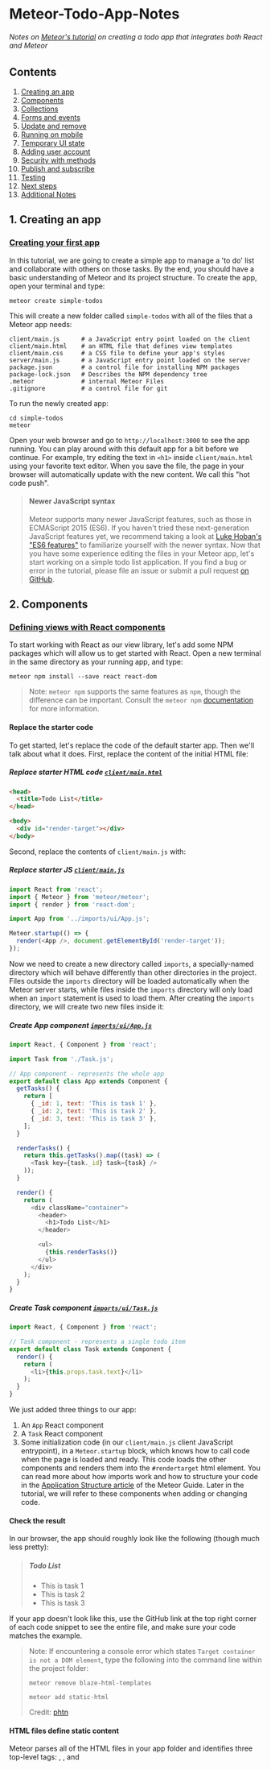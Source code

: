 # Meteor-Todo-App-Notes
###### Notes on [Meteor's tutorial](https://www.meteor.com/tutorials/react/creating-an-app) on creating a todo app that integrates both React and Meteor

## Contents
1. [Creating an app](https://github.com/ppak10/Meteor-Todo-App-Notes#1-creating-an-app)
2. [Components](https://github.com/ppak10/Meteor-Todo-App-Notes#2-components)
3. [Collections](https://github.com/ppak10/Meteor-Todo-App-Notes#3-collections)
4. [Forms and events](https://github.com/ppak10/Meteor-Todo-App-Notes#4-forms-and-events)
5. [Update and remove](https://github.com/ppak10/Meteor-Todo-App-Notes#5-update-and-remove)
6. [Running on mobile](https://github.com/ppak10/Meteor-Todo-App-Notes#6-running-on-mobile)
7. [Temporary UI state](https://github.com/ppak10/Meteor-Todo-App-Notes#7-temporary-ui-state)
8. [Adding user account](https://github.com/ppak10/Meteor-Todo-App-Notes#8-adding-user-account)
9. [Security with methods](https://github.com/ppak10/Meteor-Todo-App-Notes#9-security-with-methods)
10. [Publish and subscribe](https://github.com/ppak10/Meteor-Todo-App-Notes#10-publish-and-subscribe)
11. [Testing](https://github.com/ppak10/Meteor-Todo-App-Notes#11-testing)
12. [Next steps](https://github.com/ppak10/Meteor-Todo-App-Notes#12-next-steps)
13. [Additional Notes](https://github.com/ppak10/Meteor-Todo-App-Notes#13-additional-notes)

## 1. Creating an app
### [Creating your first app](https://www.meteor.com/tutorials/react/creating-an-app)
In this tutorial, we are going to create a simple app to manage a 'to do' list and collaborate with others on those tasks. By the end, you should have a basic understanding of Meteor and its project structure.
To create the app, open your terminal and type:
```
meteor create simple-todos
```
This will create a new folder called ```simple-todos``` with all of the files that a Meteor app needs:
```
client/main.js      # a JavaScript entry point loaded on the client
client/main.html    # an HTML file that defines view templates
client/main.css     # a CSS file to define your app's styles
server/main.js      # a JavaScript entry point loaded on the server
package.json        # a control file for installing NPM packages
package-lock.json   # Describes the NPM dependency tree
.meteor             # internal Meteor Files
.gitignore          # a control file for git
```
To run the newly created app:
```
cd simple-todos
meteor
```
Open your web browser and go to ```http://localhost:3000``` to see the app running.
You can play around with this default app for a bit before we continue. For example, try editing the text in ```<h1>``` inside ```client/main.html``` using your favorite text editor. When you save the file, the page in your browser will automatically update with the new content. We call this "hot code push".
>#### Newer JavaScript syntax
>Meteor supports many newer JavaScript features, such as those in ECMAScript 2015 (ES6). If you haven't tried these next-generation JavaScript features yet, we recommend taking a look at [Luke Hoban's "ES6 features"](https://github.com/lukehoban/es6features#readme) to familiarize yourself with the newer syntax.
Now that you have some experience editing the files in your Meteor app, let's start working on a simple todo list application. If you find a bug or error in the tutorial, please file an issue or submit a pull request [on GitHub](https://github.com/meteor/tutorials).

## 2. Components
### [Defining views with React components](https://www.meteor.com/tutorials/react/creating-an-app)
To start working with React as our view library, let's add some NPM packages which will allow us to get started with React.
Open a new terminal in the same directory as your running app, and type:
```
meteor npm install --save react react-dom
```
>Note: ```meteor npm``` supports the same features as ```npm```, though the difference can be important. Consult the ```meteor npm``` [documentation](https://docs.meteor.com/commandline.html#meteornpm) for more information.
#### Replace the starter code
To get started, let's replace the code of the default starter app. Then we'll talk about what it does.
First, replace the content of the initial HTML file:
##### Replace starter HTML code [```client/main.html```](https://github.com/ppak10/Meteor-Todo-App-Notes/blob/2-components/simple-todos/client/main.html)
```html
<head>
  <title>Todo List</title>
</head>

<body>
  <div id="render-target"></div>
</body>
```
Second, replace the contents of ```client/main.js``` with:
##### Replace starter JS [```client/main.js```](https://github.com/ppak10/Meteor-Todo-App-Notes/blob/2-components/simple-todos/client/main.js)
```javascript
import React from 'react';
import { Meteor } from 'meteor/meteor';
import { render } from 'react-dom';

import App from '../imports/ui/App.js';

Meteor.startup(() => {
  render(<App />, document.getElementById('render-target'));
});
```
Now we need to create a new directory called ```imports```, a specially-named directory which will behave differently than other directories in the project. Files outside the ```imports``` directory will be loaded automatically when the Meteor server starts, while files inside the ```imports``` directory will only load when an ```import``` statement is used to load them.
After creating the ```imports``` directory, we will create two new files inside it:
##### Create App component [```imports/ui/App.js```](https://github.com/ppak10/Meteor-Todo-App-Notes/blob/2-components/simple-todos/imports/ui/App.js)
```javascript
import React, { Component } from 'react';

import Task from './Task.js';

// App component - represents the whole app
export default class App extends Component {
  getTasks() {
    return [
      { _id: 1, text: 'This is task 1' },
      { _id: 2, text: 'This is task 2' },
      { _id: 3, text: 'This is task 3' },
    ];
  }

  renderTasks() {
    return this.getTasks().map((task) => (
      <Task key={task._id} task={task} />
    ));
  }

  render() {
    return (
      <div className="container">
        <header>
          <h1>Todo List</h1>
        </header>

        <ul>
          {this.renderTasks()}
        </ul>
      </div>
    );
  }
}
```
##### Create Task component [```imports/ui/Task.js```](https://github.com/ppak10/Meteor-Todo-App-Notes/blob/2-components/simple-todos/imports/ui/Task.js)
```javascript
import React, { Component } from 'react';

// Task component - represents a single todo item
export default class Task extends Component {
  render() {
    return (
      <li>{this.props.task.text}</li>
    );
  }
}
```
We just added three things to our app:
1. An ```App``` React component
2. A ```Task``` React component
3. Some initialization code (in our ```client/main.js``` client JavaScript entrypoint), in a ```Meteor.startup``` block, which knows how to call code when the page is loaded and ready. This code loads the other components and renders them into the ```#rendertarget``` html element.
You can read more about how imports work and how to structure your code in the [Application Structure article](https://guide.meteor.com/structure.html) of the Meteor Guide.
Later in the tutorial, we will refer to these components when adding or changing code.
#### Check the result
In our browser, the app should roughly look like the following
(though much less pretty):
>##### Todo List
>* This is task 1
>* This is task 2
>* This is task 3

If your app doesn't look like this, use the GitHub link at the top right corner of each code snippet to see the entire file, and make sure your code matches the example.
> Note: If encountering a console error which states ```Target container is not a DOM element```, type the following into the command line within the project folder:
>```
>meteor remove blaze-html-templates
>```
>```
>meteor add static-html
>```
> Credit: [phtn](https://github.com/meteor/meteor/issues/5580#issuecomment-231173103)
#### HTML files define static content
Meteor parses all of the HTML files in your app folder and identifies three top-level tags: <head>, <body>, and <template>.
Everything inside any <head> tags is added to the ```head``` section of the HTML sent to the client, and everything inside <body> tags is added to the ```body``` section, just like in a regular HTML file.
Everything inside <template> tags is compiled into Meteor templates, which can be included inside HTML with ```{{> templateName}}``` or referenced in your JavaScript with ```Template.templateName```. In this tutorial, we won't be using this feature of Meteor because we will be defining all of our view components with React.
#### Define view components with React
In React, view components are subclasses of ```React.Component``` (which we import with ```import { Component } from 'react';```). Your component can have any methods you like, but there are several methods such as ```render``` that have special functions. Components can also receive data from their parents through attributes called ```props```. We'll go over some of the more common features of React in this tutorial; you can also check out [Facebook's React tutorial](https://reactjs.org/tutorial/tutorial.html).
#### Return markup from the render method with JSX
The most important method in every React component is ```render()```, which is called by React to get a description of the HTML that this component should display. The HTML content is written using a JavaScript extension called JSX, which kind of looks like writing HTML inside your JavaScript. You can see some obvious differences already: in JSX, you use the ```className``` attribute instead of ```class```. An important thing to know about JSX is that it isn't a templating language like Spacebars or Angular - it actually compiles directly to regular JavaScript. Read more about JSX [in the React docs](https://reactjs.org/docs/jsx-in-depth.html).
JSX is supported by the ```ecmascript``` Atmosphere package, which is included in all new Meteor apps by default.
##### Add CSS [```client/main.css```](https://github.com/ppak10/Meteor-Todo-App-Notes/blob/2-components/simple-todos/client/main.css)
```css
/* CSS declarations go here */
body {
  font-family: sans-serif;
  background-color: #315481;
  background-image: linear-gradient(to bottom, #315481, #918e82 100%);
  background-attachment: fixed;

  position: absolute;
  top: 0;
  bottom: 0;
  left: 0;
  right: 0;

  padding: 0;
  margin: 0;

  font-size: 14px;
}

.container {
  max-width: 600px;
  margin: 0 auto;
  min-height: 100%;
  background: white;
}

header {
  background: #d2edf4;
  background-image: linear-gradient(to bottom, #d0edf5, #e1e5f0 100%);
  padding: 20px 15px 15px 15px;
  position: relative;
}

#login-buttons {
  display: block;
}

h1 {
  font-size: 1.5em;
  margin: 0;
  margin-bottom: 10px;
  display: inline-block;
  margin-right: 1em;
}

form {
  margin-top: 10px;
  margin-bottom: -10px;
  position: relative;
}

.new-task input {
  box-sizing: border-box;
  padding: 10px 0;
  background: transparent;
  border: none;
  width: 100%;
  padding-right: 80px;
  font-size: 1em;
}

.new-task input:focus{
  outline: 0;
}

ul {
  margin: 0;
  padding: 0;
  background: white;
}

.delete {
  float: right;
  font-weight: bold;
  background: none;
  font-size: 1em;
  border: none;
  position: relative;
}

li {
  position: relative;
  list-style: none;
  padding: 15px;
  border-bottom: #eee solid 1px;
}

li .text {
  margin-left: 10px;
}

li.checked {
  color: #888;
}

li.checked .text {
  text-decoration: line-through;
}

li.private {
  background: #eee;
  border-color: #ddd;
}

header .hide-completed {
  float: right;
}

.toggle-private {
  margin-left: 5px;
}

@media (max-width: 600px) {
  li {
    padding: 12px 15px;
  }

  .search {
    width: 150px;
    clear: both;
  }

  .new-task input {
    padding-bottom: 5px;
  }
}
```
Now that you've added the CSS, the app should look a lot nicer. Check in your browser to see that the new styles have loaded.

## 3. Collections
### [Storing tasks in a collection](https://www.meteor.com/tutorials/react/collections)
Collections are Meteor's way of storing persistent data. The special thing about collections in Meteor is that they can be accessed from both the server and the client, making it easy to write view logic without having to write a lot of server code. They also update themselves automatically, so a view component backed by a collection will automatically display the most up-to-date data.
You can read more about collections in the [Collections article](https://guide.meteor.com/collections.html) of the Meteor Guide.
Creating a new collection is as easy as calling ```MyCollection = new Mongo.Collection("my-collection");``` in your JavaScript. On the server, this sets up a MongoDB collection called ```my-collection```; on the client, this creates a cache connected to the server collection. We'll learn more about the client/server divide in step 12, but for now we can write our code with the assumption that the entire database is present on the client.
To create the collection, we define a new ```tasks``` module that creates a Mongo collection and exports it:
##### Create tasks collection [```imports/api/tasks.js```](https://github.com/ppak10/Meteor-Todo-App-Notes/blob/3-collections/simple-todos/imports/api/tasks.js)
```javascript
import { Mongo } from 'meteor/mongo';

export const Tasks = new Mongo.Collection('tasks');
```
Notice that we place this file in a new ```imports/api``` directory. This is a sensible place to store API-related files for the application. We will start by putting "collections" here and later we will add "publications" that read from them and "methods" that write to them. You can read more about how to structure your code in the [Application Structure article](https://guide.meteor.com/structure.html) of the Meteor Guide.
We need to import that module on the server (this creates the MongoDB collection and sets up the plumbing to get the data to the client):
##### Load tasks collection on the server [```server/main.js```](https://github.com/ppak10/Meteor-Todo-App-Notes/blob/3-collections/simple-todos/server/main.js)
```javascript
import '../imports/api/tasks.js';
```
#### Using data from a collection inside a React component
To use data from a Meteor collection inside a React component, we can use an Atmosphere package react-meteor-data which allows us to create a "data container" to feed Meteor's reactive data into React's component hierarchy.
```
meteor add react-meteor-data
```
To use ```react-meteor-data```, we need to wrap our component in a container using the ```withTracker``` Higher Order Component:
##### Modify App component to get tasks from collection [```imports/App.js```](https://github.com/ppak10/Meteor-Todo-App-Notes/blob/3-collections/simple-todos/imports/ui/App.js)
```javascript
import React, { Component } from 'react';
import { withTracker } from 'meteor/react-meteor-data';

import { Tasks } from '../api/tasks.js';

import Task from './Task.js';

// App component - represents the whole app
class App extends Component {
  renderTasks() {
    return this.props.tasks.map((task) => (
      <Task key={task._id} task={task} />
    ));
  }
...some lines skipped...
    );
  }
}

export default withTracker(() => {
  return {
    tasks: Tasks.find({}).fetch(),
  };
})(App);
```
The wrapped ```App``` component fetches tasks from the ```Tasks``` collection and supplies them to the underlying ```App``` component it wraps as the ```tasks``` prop. It does this in a reactive way, so that when the contents of the database change, the ```App``` re-renders, as we'll soon see!
When you make these changes to the code, you'll notice that the tasks that used to be in the todo list have disappeared. That's because our database is currently empty — we need to insert some tasks!
#### Inserting tasks from the server-side database console
Items inside collections are called documents. Let's use the server database console to insert some documents into our collection. In a new terminal tab, go to your app directory and type:
```
meteor mongo
```
This opens a console into your app's local development database. Into the prompt, type:
```
db.tasks.insert({ text: "Hello world!", createdAt: new Date() });
```
In your web browser, you will see the UI of your app immediately update to show the new task. You can see that we didn't have to write any code to connect the server-side database to our front-end code — it just happened automatically.
Insert a few more tasks from the database console with different text. In the next step, we'll see how to add functionality to our app's UI so that we can add tasks without using the database console.

## 4. Forms and events
### [Adding tasks with a form](https://www.meteor.com/tutorials/react/forms-and-events)
In this step, we'll add an input field for users to add tasks to the list.
First, let's add a form to our ```App``` component:
##### Add form for new tasks [```imports/ui/App.js```](https://github.com/ppak10/Meteor-Todo-App-Notes/blob/4-forms-and-events/simple-todos/imports/ui/App.js)
```javascript
<div className="container">
  <header>
    <h1>Todo List</h1>

    <form className="new-task" onSubmit={this.handleSubmit.bind(this)} >
      <input
        type="text"
        ref="textInput"
        placeholder="Type to add new tasks"
      />
    </form>
  </header>

  <ul>
```
>Tip: You can add comments to your JSX code by wrapping them in ```{/* ... */}```
You can see that the ```form``` element has an ```onSubmit``` attribute that references a method on the component called ```handleSubmit```. In React, this is how you listen to browser events, like the submit event on the form. The ```input``` element has a ```ref``` property which will let us easily access this element later.
Let's add a ```handleSubmit``` method to our ```App``` component:
##### Add handleSubmit method to App component [```imports/ui/App.js```](https://github.com/ppak10/Meteor-Todo-App-Notes/blob/4-forms-and-events/simple-todos/imports/ui/App.js)
```javascript
import React, { Component } from 'react';
import ReactDOM from 'react-dom';
import { withTracker } from 'meteor/react-meteor-data';

import { Tasks } from '../api/tasks.js';
...some lines skipped...

// App component - represents the whole app
class App extends Component {
  handleSubmit(event) {
    event.preventDefault();

    // Find the text field via the React ref
    const text = ReactDOM.findDOMNode(this.refs.textInput).value.trim();

    Tasks.insert({
      text,
      createdAt: new Date(), // current time
    });

    // Clear form
    ReactDOM.findDOMNode(this.refs.textInput).value = '';
  }

  renderTasks() {
    return this.props.tasks.map((task) => (
      <Task key={task._id} task={task} />
```
Now your app has a new input field. To add a task, just type into the input field and hit enter. If you open a new browser window and open the app again, you'll see that the list is automatically synchronized between all clients.
#### Listening for events in React
As you can see, in React you handle DOM events by directly referencing a method on the component. Inside the event handler, you can reference elements from the component by giving them a ```ref``` property and using ```ReactDOM.findDOMNode```. Read more about the different kinds of events React supports, and how the event system works, in the [React docs](https://reactjs.org/docs/events.html).
#### Inserting into a collection
Inside the event handler, we are adding a task to the ```tasks``` collection by calling ```Tasks.insert()```. We can assign any properties to the task object, such as the time created, since we don't ever have to define a schema for the collection.
Being able to insert anything into the database from the client isn't very secure, but it's okay for now. In step 10 we'll learn how we can make our app secure and restrict how data is inserted into the database.
#### Sorting our tasks
Currently, our code displays all new tasks at the bottom of the list. That's not very good for a task list, because we want to see the newest tasks first.
We can solve this by sorting the results using the ```createdAt``` field that is automatically added by our new code. Just add a sort option to the ```find``` call inside the data container wrapping the ```App``` component:
##### Update data container to sort tasks by time [```imports/ui/App.js```](https://github.com/ppak10/Meteor-Todo-App-Notes/blob/4-forms-and-events/simple-todos/imports/ui/App.js)
```javascript
export default withTracker(() => {
  return {
    tasks: Tasks.find({}, { sort: { createdAt: -1 } }).fetch(),
  };
})(App);
```
Let's go back to the browser and make sure this worked: any new tasks that you add should appear at the top of the list, rather than at the bottom.
In the next step, we'll add some very important todo list features: checking off and deleting tasks.

## 5. Update and remove
### [Checking off and deleting tasks](https://www.meteor.com/tutorials/react/update-and-remove)
Until now, we have only interacted with a collection by inserting documents. Now, we will learn how to update and remove them.
Let's add two new elements to our ```task``` component, a checkbox and a delete button, with event handlers for both:
##### Update Task component to add features [```imports/ui/Task.js```](https://github.com/ppak10/Meteor-Todo-App-Notes/blob/5-update-and-remove/simple-todos/imports/ui/Task.js)
```javascript
import React, { Component } from 'react';

import { Tasks } from '../api/tasks.js';

// Task component - represents a single todo item
export default class Task extends Component {
  toggleChecked() {
    // Set the checked property to the opposite of its current value
    Tasks.update(this.props.task._id, {
      $set: { checked: !this.props.task.checked },
    });
  }

  deleteThisTask() {
    Tasks.remove(this.props.task._id);
  }

  render() {
    // Give tasks a different className when they are checked off,
    // so that we can style them nicely in CSS
    const taskClassName = this.props.task.checked ? 'checked' : '';

    return (
      <li className={taskClassName}>
        <button className="delete" onClick={this.deleteThisTask.bind(this)}>
          &times;
        </button>

        <input
          type="checkbox"
          readOnly
          checked={!!this.props.task.checked}
          onClick={this.toggleChecked.bind(this)}
        />

        <span className="text">{this.props.task.text}</span>
      </li>
    );
  }
}
```
#### Update
In the code above, we call ```Tasks.update``` to check off a task.
The ```update``` function on a collection takes two arguments. The first is a selector that identifies a subset of the collection, and the second is an update parameter that specifies what should be done to the matched objects.
In this case, the selector is just the ```_id``` of the relevant task. The update parameter uses ```$set``` to toggle the ```checked``` field, which will represent whether the task has been completed.
#### Remove
The code from above uses ```Tasks.remove``` to delete a task. The ```remove``` function takes one argument, a selector that determines which item to remove from the collection.

## 6. Running on mobile
### [Running your app on Andriod or iOS](https://www.meteor.com/tutorials/react/running-on-mobile)
>Currently, Meteor on Windows does not support mobile builds. If you are using Meteor on Windows, you should skip this step.
So far, we've been building our app and testing only in a web browser, but Meteor has been designed to work across different platforms - your simple todo list website can become an iOS or Android app in just a few commands.
Meteor makes it easy to set up all of the tools required to build mobile apps, but downloading all of the programs can take a while - for Android the download is about 300MB and for iOS you need to install Xcode which is about 2GB. If you don't want to wait to download these tools, feel free to skip to the next step.
#### Running on an iOS simulator (Mac Only)
If you have a Mac, you can run your app inside the iOS simulator.
>Make sure to download prerequisites [here](http://guide.meteor.com/mobile.html#installing-prerequisites)
Go to your app folder and type:
```
meteor install-sdk ios
```
This will run you through the setup necessary to build an iOS app from your project. When you're done, type:
```
meteor add-platform ios
meteor run ios
```
You will see the iOS simulator pop up with your app running inside.
#### Running on an Android emulator
In the terminal, go to your app folder and type:
```
meteor install-sdk android
```
This will help you install all of the necessary tools to build an Android app from your project. When you are done installing everything, type:
```
meteor add-platform android
```
After you agree to the license terms, type:
```
meteor run android
```
After some initialization, you will see an Android emulator pop up, running your app inside a native Android wrapper. The emulator can be somewhat slow, so if you want to see what it's really like using your app, you should run it on an actual device.
#### Running on an Android device
First, complete all of the steps above to set up the Android tools on your system. Then, make sure you have [USB Debugging enabled on your phone](https://developer.android.com/studio/run/device#developer-device-options) and the phone is plugged into your computer with a USB cable. Also, you must quit the Android emulator before running on a device.
Then, run the following command:
```
meteor run android-device
```
The app will be built and installed on your device.
#### Running on an iPhone or iPad (Mac Only; requires Apple developer account)
If you have an Apple developer account, you can also run your app on an iOS device. Run the following command:
```
meteor run ios-device
```
This will open Xcode with a project for your iOS app. You can use Xcode to then launch the app on any device or simulator that Xcode supports.
Now that we have seen how easy it is to run our app on mobile, let's get to adding some more features.

## 7. Temporary UI state
### [Storing temporary UI data in component state](https://www.meteor.com/tutorials/react/temporary-ui-state)
In this step, we'll add a client-side data filtering feature to our app, so that users can check a box to only see incomplete tasks. We're going to learn how to use React's component state to store temporary information that is only used on the client.
First, we need to add a checkbox to our ```App``` component:
##### Add hide completed checkbox to App component ```imports/ui/App.js```
```javascript
<header>
  <h1>Todo List</h1>

  <label className="hide-completed">
    <input
      type="checkbox"
      readOnly
      checked={this.state.hideCompleted}
      onClick={this.toggleHideCompleted.bind(this)}
    />
    Hide Completed Tasks
  </label>

  <form className="new-task" onSubmit={this.handleSubmit.bind(this)} >
    <input
      type="text"
```
You can see that it reads from ```this.state.hideCompleted```. React components have a special field called ```state``` where you can store encapsulated component data. We'll need to initialize the value of ```this.state.hideCompleted``` in the component's constructor:
##### Add initial state to App component ```imports/ui/App.js```
```javascript
// App component - represents the whole app
class App extends Component {
  constructor(props) {
    super(props);

    this.state = {
      hideCompleted: false,
    };
  }

  handleSubmit(event) {
    event.preventDefault();
```
We can update ```this.state``` from an event handler by calling ```this.setState```, which will update the state property asynchronously and then cause the component to re-render:
##### Add toggleHideCompleted handler to App ```imports/ui/App.js```
```javascript
ReactDOM.findDOMNode(this.refs.textInput).value = '';
}

toggleHideCompleted() {
this.setState({
  hideCompleted: !this.state.hideCompleted,
});
}

renderTasks() {
return this.props.tasks.map((task) => (
  <Task key={task._id} task={task} />
```
Now, we need to update our ```renderTasks``` function to filter out completed tasks when ```this.state.hideCompleted``` is true:
##### Filter tasks in renderTasks ```imports/ui/App.js```
```javascript
}

renderTasks() {
  let filteredTasks = this.props.tasks;
  if (this.state.hideCompleted) {
    filteredTasks = filteredTasks.filter(task => !task.checked);
  }
  return filteredTasks.map((task) => (
    <Task key={task._id} task={task} />
  ));
}
```
Now if you check the box, the task list will only show tasks that haven't been completed.
#### One more feature: Showing a count of incomplete tasks
Now that we have written a query that filters out completed tasks, we can use the same query to display a count of the tasks that haven't been checked off. To do this we need to fetch a count in our data container and add a line to our ```render``` method. Since we already have the data in the client-side collection, adding this extra count doesn't involve asking the server for anything.
##### Update data container to return incompleteCount ```imports/ui/App.js```
```javascript
export default withTracker(() => {
  return {
    tasks: Tasks.find({}, { sort: { createdAt: -1 } }).fetch(),
    incompleteCount: Tasks.find({ checked: { $ne: true } }).count(),
  };
})(App);
```
##### Display incompleteCount in the header ```imports/ui/App.js```
```javascript
return (
  <div className="container">
    <header>
      <h1>Todo List ({this.props.incompleteCount})</h1>

      <label className="hide-completed">
        <input
```

## 8. Adding user account
### [Adding user accounts](https://www.meteor.com/tutorials/react/adding-user-accounts)
Meteor comes with an accounts system and a drop-in login user interface that lets you add multi-user functionality to your app in minutes.
>Currently, this UI component uses Blaze, Meteor's default UI engine. In the future, there might also be a React-specific component for this.
To enable the accounts system and UI, we need to add the relevant packages. In your app directory, run the following command:
```
meteor add accounts-ui accounts-password
```
#### Wrapping a Blaze component in React
To use the Blaze UI component from the ```accounts-ui``` package, we need to wrap it in a React component. To do so, let's create a new component called ```AccountsUIWrapper``` in a new file:
##### Create Accounts UI wrapper component [```imports/ui/AccountsUIWrapper.js```](https://github.com/ppak10/Meteor-Todo-App-Notes/blob/8-adding-user-accounts/simple-todos/imports/ui/AccountsUIWrapper.js)
```javascript
import React, { Component } from 'react';
import ReactDOM from 'react-dom';
import { Template } from 'meteor/templating';
import { Blaze } from 'meteor/blaze';

export default class AccountsUIWrapper extends Component {
  componentDidMount() {
    // Use Meteor Blaze to render login buttons
    this.view = Blaze.render(Template.loginButtons,
      ReactDOM.findDOMNode(this.refs.container));
  }
  componentWillUnmount() {
    // Clean up Blaze view
    Blaze.remove(this.view);
  }
  render() {
    // Just render a placeholder container that will be filled in
    return <span ref="container" />;
  }
}
```
Let's include the component we just defined inside App:
##### Include sign in form [```imports/ui/App.js```](https://github.com/ppak10/Meteor-Todo-App-Notes/blob/8-adding-user-accounts/simple-todos/imports/ui/App.js)
```javascript
import { Tasks } from '../api/tasks.js';

import Task from './Task.js';
import AccountsUIWrapper from './AccountsUIWrapper.js';

// App component - represents the whole app
class App extends Component {
...some lines skipped...
            Hide Completed Tasks
          </label>

          <AccountsUIWrapper />

          <form className="new-task" onSubmit={this.handleSubmit.bind(this)} >
            <input
              type="text"
```
Then, add the following code to configure the accounts UI to use usernames instead of email addresses:
##### Configure accounts-ui [```imports/startup/accounts-config.js```](https://github.com/ppak10/Meteor-Todo-App-Notes/blob/8-adding-user-accounts/simple-todos/imports/startup/accounts-config.js)
```javascript
import { Accounts } from 'meteor/accounts-base';

Accounts.ui.config({
  passwordSignupFields: 'USERNAME_ONLY',
});
```
We also need to import that configuration code in our client side entrypoint:
##### Import accounts configuration [```client/main.js```](https://github.com/ppak10/Meteor-Todo-App-Notes/blob/8-adding-user-accounts/simple-todos/client/main.js)
```javascript
import { Meteor } from 'meteor/meteor';
import { render } from 'react-dom';

import '../imports/startup/accounts-config.js';
import App from '../imports/ui/App.js';

Meteor.startup(() => {
```
#### Adding user-related functionality
Now users can create accounts and log into your app! This is very nice, but logging in and out isn't very useful yet. Let's add two features:
1. Only display the new task input field to logged in users
2. Show which user created each task
To do this, we will add two new fields to the ```tasks``` collection:
1. ```owner``` - the ```_id``` of the user that created the task.
2. ```username``` - the ```username``` of the user that created the task. We will save the username directly in the task object so that we don't have to look up the user every time we display the task.
First, let's add some code to save these fields into the ```handleSubmit``` event handler:
##### Update insert to save username and owner [```imports/ui/App.js```](https://github.com/ppak10/Meteor-Todo-App-Notes/blob/8-adding-user-accounts/simple-todos/imports/ui/App.js)
```javascript
import React, { Component } from 'react';
import ReactDOM from 'react-dom';
import { Meteor } from 'meteor/meteor';
import { withTracker } from 'meteor/react-meteor-data';

import { Tasks } from '../api/tasks.js';
...some lines skipped...
    Tasks.insert({
      text,
      createdAt: new Date(), // current time
      owner: Meteor.userId(),           // _id of logged in user
      username: Meteor.user().username,  // username of logged in user
    });

    // Clear form
```
Modify the data container to get information about the currently logged in user:
##### Update data container to return data about user [```imports/ui/App.js```](https://github.com/ppak10/Meteor-Todo-App-Notes/blob/8-adding-user-accounts/simple-todos/imports/ui/App.js)
```javascript
return {
  tasks: Tasks.find({}, { sort: { createdAt: -1 } }).fetch(),
  incompleteCount: Tasks.find({ checked: { $ne: true } }).count(),
  currentUser: Meteor.user(),
};
})(App);
```
Then, in our render method, add a conditional statement to only show the form when there is a logged in user:
##### Wrap new task form to only show when logged in [```imports/ui/App.js```](https://github.com/ppak10/Meteor-Todo-App-Notes/blob/8-adding-user-accounts/simple-todos/imports/ui/App.js)
```javascript

         <AccountsUIWrapper />

         { this.props.currentUser ?
           <form className="new-task" onSubmit={this.handleSubmit.bind(this)} >
             <input
               type="text"
               ref="textInput"
               placeholder="Type to add new tasks"
             />
           </form> : ''
         }
       </header>

       <ul>
```
Finally, add a statement to display the ```username``` field on each task right before the text:
##### Update Task component to show username [```imports/ui/Task.js```](https://github.com/ppak10/Meteor-Todo-App-Notes/blob/8-adding-user-accounts/simple-todos/imports/ui/Task.js)
```javascript
        onClick={this.toggleChecked.bind(this)}
      />

      <span className="text">
        <strong>{this.props.task.username}</strong>: {this.props.task.text}
      </span>
    </li>
  );
}
```
In your browser, add some tasks and notice that your username shows up. Old tasks that we added before this step won't have usernames attached; you can just delete them.
Now, users can log in and we can track which user each task belongs to. Let's look at some of the concepts we just discovered in more detail.
#### Automatic accounts UI
If our app has the ```accounts-ui``` package, all we have to do to add a login dropdown is render the included UI component. This dropdown detects which login methods have been added to the app and displays the appropriate controls. In our case, the only enabled login method is ```accounts-password```, so the dropdown displays a password field. If you are adventurous, you can add the ```accounts-facebook``` package to enable Facebook login in your app - the Facebook button will automatically appear in the dropdown.
#### Getting information about the logged-in user
In your data container, you can use ```Meteor.user()``` to check if a user is logged in and get information about them. For example, ```Meteor.user().username``` contains the logged in user's username. You can also use ```Meteor.userId()``` to just get the current user's ```_id```.
In the next step, we will learn how to make our app more secure by doing data validation on the server.

## 9. Security with methods
### [Security with methods](https://www.meteor.com/tutorials/react/security-with-methods)
Before this step, any user of the app could edit any part of the database. This might be okay for very small internal apps or demos, but any real application needs to control permissions for its data. In Meteor, the best way to do this is by declaring methods. Instead of the client code directly calling ```insert```, ```update```, and ```remove```, it will instead call methods that will check if the user is authorized to complete the action and then make any changes to the database on the client's behalf.
#### Removing ```insecure```
Every newly created Meteor project has the ```insecure``` package added by default. This is the package that allows us to edit the database from the client. It's useful when prototyping, but now we are taking off the training wheels. To remove this package, go to your app directory and run:
```
meteor remove insecure
```
If you try to use the app after removing this package, you will notice that none of the inputs or buttons work anymore. This is because all client-side database permissions have been revoked. Now we need to rewrite some parts of our app to use methods.
#### Defining methods
First, we need to define some methods. We need one method for each database operation we want to perform on the client. Methods should be defined in code that is executed on the client and the server - we will discuss this a bit later in the section titled Optimistic UI.
##### Add methods for add, remove, update task [```imports/api/tasks.js```](https://github.com/ppak10/Meteor-Todo-App-Notes/blob/9-security-with-methods/simple-todos/imports/api/tasks.js)
```javascript
import { Meteor } from 'meteor/meteor';
import { Mongo } from 'meteor/mongo';
import { check } from 'meteor/check';

export const Tasks = new Mongo.Collection('tasks');

Meteor.methods({
  'tasks.insert'(text) {
    check(text, String);

    // Make sure the user is logged in before inserting a task
    if (! this.userId) {
      throw new Meteor.Error('not-authorized');
    }

    Tasks.insert({
      text,
      createdAt: new Date(),
      owner: this.userId,
      username: Meteor.users.findOne(this.userId).username,
    });
  },
  'tasks.remove'(taskId) {
    check(taskId, String);

    Tasks.remove(taskId);
  },
  'tasks.setChecked'(taskId, setChecked) {
    check(taskId, String);
    check(setChecked, Boolean);

    Tasks.update(taskId, { $set: { checked: setChecked } });
  },
});
```
Now that we have defined our methods, we need to update the places we were operating on the collection to use the methods instead:
##### Update App component to use tasks.insert.method [```imports/ui/App.js```](https://github.com/ppak10/Meteor-Todo-App-Notes/blob/9-security-with-methods/simple-todos/imports/ui/App.js)
```javascript
// Find the text field via the React ref
const text = ReactDOM.findDOMNode(this.refs.textInput).value.trim();

Meteor.call('tasks.insert', text);

// Clear form
ReactDOM.findDOMNode(this.refs.textInput).value = '';
```
##### Replace update and remove with methods [```imports/ui/Task.js```](https://github.com/ppak10/Meteor-Todo-App-Notes/blob/9-security-with-methods/simple-todos/imports/ui/Task.js)
```javascript
import React, { Component } from 'react';
import { Meteor } from 'meteor/meteor';

import { Tasks } from '../api/tasks.js';

...some lines skipped...
export default class Task extends Component {
  toggleChecked() {
    // Set the checked property to the opposite of its current value
    Meteor.call('tasks.setChecked', this.props.task._id, !this.props.task.checked);
  }

  deleteThisTask() {
    Meteor.call('tasks.remove', this.props.task._id);
  }

  render() {
```
Now all of our inputs and buttons will start working again. What did we gain from all of this work?
1. When we insert tasks into the database, we can now securely verify that the user is logged in, that the ```createdAt``` field is correct, and that the ```owner``` and ```username``` fields are correct and the user isn't impersonating anyone.
2. We can add extra validation logic to ```setChecked``` and ```deleteTask``` in later steps when users can make tasks private.
3. Our client code is now more separated from our database logic. Instead of a lot of stuff happening inside our event handlers, we now have methods that can be called from anywhere.
#### Optimistic UI
So why do we want to define our methods on the client and on the server? We do this to enable a feature we call optimistic UI.
When you call a method on the client using ```Meteor.call```, two things happen in parallel:
1. The client sends a request to the server to run the method in a secure environment, just like an AJAX request would work
2. A simulation of the method runs directly on the client to attempt to predict the outcome of the server call using the available information
What this means is that a newly created task actually appears on the screen before the result comes back from the server.
If the result from the server comes back and is consistent with the simulation on the client, everything remains as is. If the result on the server is different from the result of the simulation on the client, the UI is patched to reflect the actual state of the server.
You can read more about methods and optimistic UI in the [Methods article](http://guide.meteor.com/methods.html) of the Meteor Guide, and our [blog post about optimistic UI](http://info.meteor.com/blog/optimistic-ui-with-meteor-latency-compensation).

## 10. Publish and subscribe
### [Filtering data with publish and subscribe](https://www.meteor.com/tutorials/react/publish-and-subscribe)
Now that we have moved all of our app's sensitive code into methods, we need to learn about the other half of Meteor's security story. Until now, we have worked assuming the entire database is present on the client, meaning if we call ```Tasks.find()``` we will get every task in the collection. That's not good if users of our application want to store privacy-sensitive data. We need a way of controlling which data Meteor sends to the client-side database.
Just like with ```insecure``` in the last step, all new Meteor apps start with the ```autopublish``` package, which automatically synchronizes all of the database contents to the client. Let's remove it and see what happens:
```
meteor remove autopublish
```
When the app refreshes, the task list will be empty. Without the ```autopublish``` package, we will have to specify explicitly what the server sends to the client. The functions in Meteor that do this are ```Meteor.publish``` and ```Meteor.subscribe```.
First lets add a publication for all tasks:
##### Add publication for tasks [```imports/api/tasks.js```](https://github.com/ppak10/Meteor-Todo-App-Notes/blob/10-publish-and-subscribe/simple-todos/imports/api/tasks.js)
```javascript

export const Tasks = new Mongo.Collection('tasks');

if (Meteor.isServer) {
 // This code only runs on the server
 Meteor.publish('tasks', function tasksPublication() {
   return Tasks.find();
 });
}

Meteor.methods({
 'tasks.insert'(text) {
   check(text, String);
```
And then let's subscribe to that publication when the ```App``` component is created:
##### Subscribe to tasks in App container [```imports/ui/App.js```](https://github.com/ppak10/Meteor-Todo-App-Notes/blob/10-publish-and-subscribe/simple-todos/imports/ui/App.js)
```javascript
}

export default withTracker(() => {
  Meteor.subscribe('tasks');

  return {
    tasks: Tasks.find({}, { sort: { createdAt: -1 } }).fetch(),
    incompleteCount: Tasks.find({ checked: { $ne: true } }).count(),
```
Once you have added this code, all of the tasks will reappear.
Calling ```Meteor.publish``` on the server registers a publication named ```"tasks"```. When ```Meteor.subscribe``` is called on the client with the publication name, the client subscribes to all the data from that publication, which in this case is all of the tasks in the database. To truly see the power of the publish/subscribe model, let's implement a feature that allows users to mark tasks as "private" so that no other users can see them.
#### Adding a button to make tasks private
Let's add another property to tasks called "private" and a button for users to mark a task as private. This button should only show up for the owner of a task. We want the label to indicate the current status: public or private.
First, we need to add a new method that we can call to set a task's private status:
##### Add tasks.setPrivate method [```imports/api/tasks.js```](https://github.com/ppak10/Meteor-Todo-App-Notes/blob/10-publish-and-subscribe/simple-todos/imports/api/tasks.js)
```javascript

   Tasks.update(taskId, { $set: { checked: setChecked } });
 },
 'tasks.setPrivate'(taskId, setToPrivate) {
   check(taskId, String);
   check(setToPrivate, Boolean);

   const task = Tasks.findOne(taskId);

   // Make sure only the task owner can make a task private
   if (task.owner !== this.userId) {
     throw new Meteor.Error('not-authorized');
   }

   Tasks.update(taskId, { $set: { private: setToPrivate } });
 },
});
```
Now, we need to pass a new property to the ```Task``` to decide whether we want to show the private button; the button should show up only if the currently logged in user owns this task:
##### Update renderTasks to pass in showPrivateButton [```imports/ui/App.js```](https://github.com/ppak10/Meteor-Todo-App-Notes/blob/10-publish-and-subscribe/simple-todos/imports/ui/App.js)
```javascript
if (this.state.hideCompleted) {
  filteredTasks = filteredTasks.filter(task => !task.checked);
}
return filteredTasks.map((task) => {
  const currentUserId = this.props.currentUser && this.props.currentUser._id;
  const showPrivateButton = task.owner === currentUserId;

  return (
    <Task
      key={task._id}
      task={task}
      showPrivateButton={showPrivateButton}
    />
  );
});
}

render() {
```
Let's add the button, using this new prop to decide whether it should be displayed:
##### Add private button, shown only to owner [```imports/ui/Task.js```](https://github.com/ppak10/Meteor-Todo-App-Notes/blob/10-publish-and-subscribe/simple-todos/imports/ui/Task.js)
```javascript
onClick={this.toggleChecked.bind(this)}
/>

{ this.props.showPrivateButton ? (
<button className="toggle-private" onClick={this.togglePrivate.bind(this)}>
  { this.props.task.private ? 'Private' : 'Public' }
</button>
) : ''}

<span className="text">
  <strong>{this.props.task.username}</strong>: {this.props.task.text}
</span>
```
We need to define the event handler called by the button:
##### Add private button event handler to Task [```imports/ui/Task.js```](https://github.com/ppak10/Meteor-Todo-App-Notes/blob/10-publish-and-subscribe/simple-todos/imports/ui/Task.js)
```javascript
  Meteor.call('tasks.remove', this.props.task._id);
}

togglePrivate() {
  Meteor.call('tasks.setPrivate', this.props.task._id, ! this.props.task.private);
}

render() {
// Give tasks a different className when they are checked off,
// so that we can style them nicely in CSS
```
One last thing, let's update the class of the ```<li>``` element in the ```Task``` component to reflect it's privacy status. We'll use the ```classnames``` NPM Package for this:
```
meteor npm install --save classnames
```
Then we'll use that package to choose a class based on the task are rendering:
##### Add private className to Task when needed [```imports/ui/Task.js```](https://github.com/ppak10/Meteor-Todo-App-Notes/blob/10-publish-and-subscribe/simple-todos/imports/ui/Task.js)
```javascript
import React, { Component } from 'react';
import { Meteor } from 'meteor/meteor';
import classnames from 'classnames';

import { Tasks } from '../api/tasks.js';

...some lines skipped...
  render() {
    // Give tasks a different className when they are checked off,
    // so that we can style them nicely in CSS
    const taskClassName = classnames({
      checked: this.props.task.checked,
      private: this.props.task.private,
    });

    return (
      <li className={taskClassName}>
```
#### Selectively publishing tasks based on privacy status
Now that we have a way of setting which tasks are private, we should modify our publication function to only send the tasks that a user is authorized to see:
##### Only publish tasks the current user can see [```imports/api/tasks.js```](https://github.com/ppak10/Meteor-Todo-App-Notes/blob/10-publish-and-subscribe/simple-todos/imports/api/tasks.js)
```javascript
if (Meteor.isServer) {
 // This code only runs on the server
 // Only publish tasks that are public or belong to the current user
 Meteor.publish('tasks', function tasksPublication() {
   return Tasks.find({
     $or: [
       { private: { $ne: true } },
       { owner: this.userId },
     ],
   });
 });
}
```
To test that this functionality works, you can use your browser's private browsing mode to log in as a different user. Put the two windows side by side and mark a task private to confirm that the other user can't see it. Now make it public again and it will reappear!
#### Extra method security
In order to finish up our private task feature, we need to add checks to our ```deleteTask``` and ```setChecked``` methods to make sure only the task owner can delete or check off a private task:
##### Add extra security to methods [```imports/api/tasks.js```](https://github.com/ppak10/Meteor-Todo-App-Notes/blob/10-publish-and-subscribe/simple-todos/imports/api/tasks.js)
```javascript
'tasks.remove'(taskId) {
  check(taskId, String);

  const task = Tasks.findOne(taskId);
  if (task.private && task.owner !== this.userId) {
    // If the task is private, make sure only the owner can delete it
    throw new Meteor.Error('not-authorized');
  }

  Tasks.remove(taskId);
},
'tasks.setChecked'(taskId, setChecked) {
  check(taskId, String);
  check(setChecked, Boolean);

  const task = Tasks.findOne(taskId);
  if (task.private && task.owner !== this.userId) {
    // If the task is private, make sure only the owner can check it off
    throw new Meteor.Error('not-authorized');
  }

  Tasks.update(taskId, { $set: { checked: setChecked } });
},
'tasks.setPrivate'(taskId, setToPrivate) {
```
>Notice that with this code anyone can delete any public task. With some small modifications to the code, you should be able to make it so that only the owner can delete their tasks.
We're done with our private task feature! Now our app is secure from attackers trying to view or modify someone's private tasks.

## 11. Testing
### [Testing](https://www.meteor.com/tutorials/react/testing)
Now that we've created a few features for our application, let's add a test to ensure that we don't regress and that it works the way we expect.
We'll write a test that exercises one of our Methods (which form the "write" part of our app's API), and verifies it works correctly.
To do so, we'll add a [test driver](http://guide.meteor.com/testing.html#test-driver) for the [Mocha](https://mochajs.org/) JavaScript test framework, along with a test assertion library:
```
meteor add meteortesting:mocha
meteor npm install --save-dev chai
```
We can now run our app in "test mode" by calling out a special command and specifying to use the driver (you'll need to stop the regular app from running, or specify an alternate port with ```--port XYZ```):
```
TEST_WATCH=1 meteor test --driver-package meteortesting:mocha
```
If you do so, you should see a ```0 passing``` message in your console window.
Let's add a simple test (that doesn't do anything yet):
##### Add a scaffold for a method test [```imports/api/tasks.test.js```](https://github.com/ppak10/Meteor-Todo-App-Notes/blob/11-testing/simple-todos/imports/api/tasks.tests.js)
```javascript
/* eslint-env mocha */

import { Meteor } from 'meteor/meteor';

if (Meteor.isServer) {
  describe('Tasks', () => {
    describe('methods', () => {
      it('can delete owned task', () => {
      });
    });
  });
}
```
In any test we need to ensure the database is in the state we expect before beginning. We can use Mocha's ```beforeEach``` construct to do that easily:
##### Prepare the database for each test [```imports/api/tasks.test.js```](https://github.com/ppak10/Meteor-Todo-App-Notes/blob/11-testing/simple-todos/imports/api/tasks.tests.js)
```javascript
/* eslint-env mocha */

import { Meteor } from 'meteor/meteor';
import { Random } from 'meteor/random';

import { Tasks } from './tasks.js';

if (Meteor.isServer) {
  describe('Tasks', () => {
    describe('methods', () => {
      const userId = Random.id();
      let taskId;

      beforeEach(() => {
        Tasks.remove({});
        taskId = Tasks.insert({
          text: 'test task',
          createdAt: new Date(),
          owner: userId,
          username: 'tmeasday',
        });
      });

      it('can delete owned task', () => {
      });
    });
```
Here we create a single task that's associated with a random ```userId``` that'll be different for each test run.
Now we can write the test to call the ```tasks.remove``` method "as" that user and verify the task is deleted:
##### Added test to check delete method [```imports/api/tasks.test.js```](https://github.com/ppak10/Meteor-Todo-App-Notes/blob/11-testing/simple-todos/imports/api/tasks.tests.js)
```javascript
import { Meteor } from 'meteor/meteor';
import { Random } from 'meteor/random';
import { assert } from 'chai';

import { Tasks } from './tasks.js';

...some lines skipped...
      });

      it('can delete owned task', () => {
        // Find the internal implementation of the task method so we can
        // test it in isolation
        const deleteTask = Meteor.server.method_handlers['tasks.remove'];

        // Set up a fake method invocation that looks like what the method expects
        const invocation = { userId };

        // Run the method with `this` set to the fake invocation
        deleteTask.apply(invocation, [taskId]);

        // Verify that the method does what we expected
        assert.equal(Tasks.find().count(), 0);
      });
    });
  });
```
There's a lot more you can do in a Meteor test! You can read more about it in the Meteor Guide [article on testing](http://guide.meteor.com/testing.html).

## 12. Next steps
### [What's next?](https://www.meteor.com/tutorials/react/next-steps)
Congratulations on your newly built Meteor app!
Your app currently supports collaborating on a single todo list. To see how you could add more functionality, check out the Todos example — a more complete app that can handle sharing multiple lists. Also, try Local Market, a cross-platform customer engagement app that shows off native hardware functionality and social features.
```
meteor create --example todos
meteor create --example localmarket
```
Here are some options for where you can go next:
1. Read the [Meteor Guide](http://guide.meteor.com/) to learn about best practices and useful community packages
2. Check out the [complete documentation](https://docs.meteor.com/)
3. Explore additional Meteor tutorials like [WhatsApp clone](http://www.angular-meteor.com/tutorials/whatsapp/meteor/bootstrapping) and [Intermediate Meteor](https://www.youtube.com/watch?v=BI8IslJHSag&list=PLLnpHn493BHFYZUSK62aVycgcAouqBt7V)

## 13. Additional notes
### Other encountered bugs and features
When running the server, the console may output something along the lines of:
```
W20180921-20:45:38.463(-4)? (STDERR) Note: you are using a pure-JavaScript implementation of bcrypt.
W20180921-20:45:38.590(-4)? (STDERR) While this implementation will work correctly, it is known to be
W20180921-20:45:38.591(-4)? (STDERR) approximately three times slower than the native implementation.
W20180921-20:45:38.592(-4)? (STDERR) In order to use the native implementation instead, run
W20180921-20:45:38.592(-4)? (STDERR)
W20180921-20:45:38.593(-4)? (STDERR)   meteor npm install --save bcrypt
W20180921-20:45:38.593(-4)? (STDERR)
W20180921-20:45:38.594(-4)? (STDERR) in the root directory of your application.
I20180921-20:45:38.811(-4)? ** You've set up some data subscriptions with Meteor.publish(), but
I20180921-20:45:38.812(-4)? ** you still have autopublish turned on. Because autopublish is still
I20180921-20:45:38.813(-4)? ** on, your Meteor.publish() calls won't have much effect. All data
I20180921-20:45:38.813(-4)? ** will still be sent to all clients.
I20180921-20:45:38.814(-4)? **
I20180921-20:45:38.815(-4)? ** Turn off autopublish by removing the autopublish package:
I20180921-20:45:38.815(-4)? **
I20180921-20:45:38.815(-4)? **   $ meteor remove autopublish
I20180921-20:45:38.816(-4)? **
I20180921-20:45:38.816(-4)? ** .. and make sure you have Meteor.publish() and Meteor.subscribe() calls
I20180921-20:45:38.817(-4)? ** for each collection that you want clients to see.
I20180921-20:45:38.817(-4)?
```
>Note: In this case it may be better NOT to run the command to use the native implementation of bcrypt as it causes the application to crash
